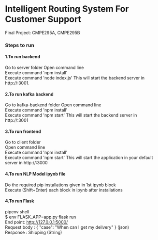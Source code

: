 # Intelligent Routing System For Customer Support
Final Project: CMPE295A, CMPE295B


### Steps to run

#### 1.To run backend
Go to server folder
Open command line <br />
Execute command 'npm install' <br />
Execute command 'node index.js' This will start the backend server in http://:3001.

#### 2.To run kafka backend
Go to kafka-backend folder
Open command line <br />
Execute command 'npm install' <br />
Execute command 'npm start' This will start the backend server in http://:3001

#### 3.To run frontend
Go to client folder <br />
Open command line <br />
Execute command 'npm install' <br />
Execute command 'npm start' This will start the application in your default server in http://:3000

#### 4.To run NLP Model ipynb file
Do the required pip installations given in 1st ipynb block <br />
Execute (Shift+Enter) each block in ipynb after installations

#### 4.To run Flask 
pipenv shell <br />
$ env FLASK_APP=app.py flask run <br />
End point: http://127.0.0.1:5000/ <br />
Request body : {
    "case": "When can I get my delivery"
} (json) <br />
Response : Shipping (String) <br />

